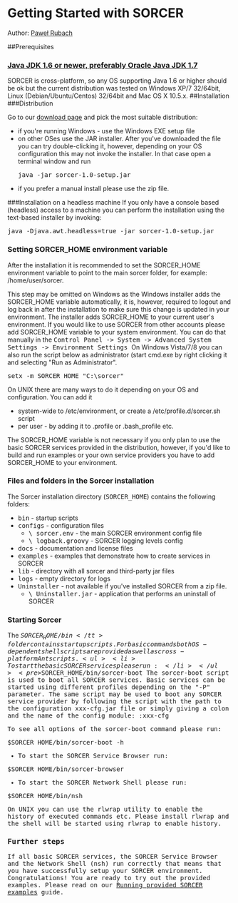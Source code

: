 Getting Started with SORCER
=====

Author: [Paweł Rubach](pawel.rubach@sorcersoft.com)

##Prerequisites
### [Java JDK 1.6 or newer, preferably Oracle Java JDK 1.7](http://java.oracle.com)

SORCER is cross-platform, so any OS supporting Java 1.6 or higher should be ok but the current distribution
was tested on Windows XP/7 32/64bit, Linux (Debian/Ubuntu/Centos) 32/64bit and Mac OS X 10.5.x.
##Installation
###Distribution

Go to our <a href="download.html">download page</a> and pick the most suitable distribution:
<ul>
    <li>if you're running Windows - use the Windows EXE setup file</li>
    <li>on other OSes use the JAR installer. After you've downloaded the file you can try double-clicking it,
        however, depending on your OS configuration this may not invoke the installer. In that case open a
        terminal window and run
        <pre>java -jar sorcer-1.0-setup.jar</pre>
    </li>
    <li>if you prefer a manual install please use the zip file.</li>
</ul>
###Installation on a headless machine
If you only have a console based (headless) access to a machine you can perform the installation using the text-based installer by invoking:

<pre>java -Djava.awt.headless=true -jar sorcer-1.0-setup.jar</pre>

### Setting SORCER_HOME environment variable
After the installation it is recommended to set the SORCER_HOME environment variable to point to the main sorcer folder, for example: /home/user/sorcer.

This step may be omitted on Windows as the Windows installer adds the SORCER_HOME variable automatically, it
is, however, required to logout and log back in after the installation to make sure this change is updated
in your environment. The installer adds SORCER_HOME to your current user's environment. If you would  like
to use SORCER from other accounts please add SORCER_HOME variable to your system environment. You can do that
manually in the
<tt>Control Panel -> System -> Advanced System Settings -> Environment Settings </tt>
On Windows Vista/7/8 you can also run the script below as administrator (start cmd.exe by right clicking
it and selecting "Run as Administrator".
<pre>setx -m SORCER_HOME "C:\sorcer"</pre>
On UNIX there are many ways to do it depending on your OS and configuration. You can add it
<ul>
    <li>system-wide to /etc/environment, or create a /etc/profile.d/sorcer.sh script</li>
    <li>per user - by adding it to .profile or .bash_profile etc.</li>
</ul>
The SORCER_HOME variable is not necessary if you only plan to use the basic SORCER services provided in the
distribution, however, if you'd like to build and run examples or your own service providers you have to add
SORCER_HOME to your environment.

### Files and folders in the Sorcer installation
The Sorcer installation directory (<tt>SORCER_HOME</tt>) contains the following folders:
<ul>
    <li><tt>bin</tt> - startup scripts</li>
    <li><tt>configs</tt> - configuration files
        <ul>
            <li><tt>\ sorcer.env</tt> - the main SORCER environment config file</li>
            <li><tt>\ logback.groovy</tt> - SORCER logging levels config</li>
        </ul>
    </li>
    <li><tt>docs</tt> - documentation and license files</li>
    <li><tt>examples</tt> - examples that demonstrate how to create services in SORCER
    </li>
    <li><tt>lib</tt> - directory with all sorcer and third-party jar files</li>
    <li><tt>logs</tt> - empty directory for logs</li>
    <li><tt>Uninstaller</tt> - not available if you've installed SORCER from a zip file.
        <ul>
            <li><tt>\ Uninstaller.jar</tt> - application that performs an uninstall of SORCER</li>
        </ul>
    </li>
</ul>

### Starting Sorcer
The <tt>$SORCER_HOME/bin</tt> folder contains startup scripts. For basic commands both OS-dependent shell scripts are
provided as well as cross-platform Ant scripts.
        <ul>
            <li>To start the basic SORCER services please run:
            </li>
        </ul>
        <pre>$SORCER_HOME/bin/sorcer-boot
        </pre>
The sorcer-boot script is used to boot all SORCER services. Basic services can be started using different profiles depending on the "-P" parameter.
The same script may be used to boot any SORCER service provider by following the script with the path to the configuration xxx-cfg.jar file
or simply giving a colon and the name of the config module: :xxx-cfg

To see all options of the sorcer-boot command please run:

<pre>$SORCER_HOME/bin/sorcer-boot -h
</pre>

<ul>
    <li>To start the SORCER Service Browser run:</li>
</ul>
<pre>$SORCER_HOME/bin/sorcer-browser
</pre>
<ul>
    <li>To start the SORCER Network Shell please run:</li>
</ul>

<pre>$SORCER_HOME/bin/nsh
</pre>
On UNIX you can use the rlwrap utility to enable the history of executed commands etc. Please install rlwrap and the shell will be started using rlwrap to enable history.
### Further steps

If all basic SORCER services, the SORCER Service Browser and the Network Shell (nsh) run correctly that means
that you have successfully setup your SORCER environment. Congratulations! You are ready to try out the provided
examples. Please read on our [Running provided SORCER examples](examples.html) guide.
